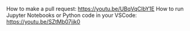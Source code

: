 
How to make a pull request: https://youtu.be/UBqVqCIbY1E
How to run Jupyter Notebooks or Python code in your VSCode: https://youtu.be/SZtMb07jjk0
